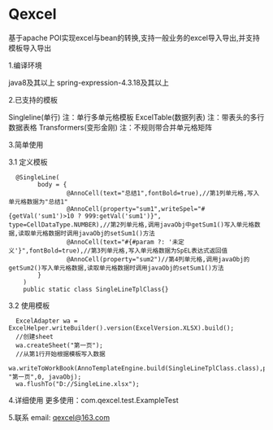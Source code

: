 # Qexcel
基于apache POI实现excel与bean的转换,支持一般业务的excel导入导出,并支持模板导入导出

1.编译环境

  java8及其以上
  spring-expression-4.3.18及其以上

2.已支持的模板

  Singleline(单行)  注：单行多单元格模板
  ExcelTable(数据列表) 注：带表头的多行数据表格
  Transformers(变形金刚) 注：不规则带合并单元格矩阵
  
3.简单使用

  3.1 定义模板
      
      @SingleLine(
            body = {
                    @AnnoCell(text="总结1",fontBold=true),//第1列单元格,写入单元格数据为"总结1"
                    @AnnoCell(property="sum1",writeSpel="#{getVal('sum1')>10 ? 999:getVal('sum1')}", type=CellDataType.NUMBER),//第2列单元格,调用javaObj中getSum1()写入单元格数据,读取单元格数据时调用javaObj的setSum1()方法
                    @AnnoCell(text="#{#param ?: '未定义'}",fontBold=true),//第3列单元格,写入单元格数据为SpEL表达式返回值
                    @AnnoCell(property="sum2")//第4列单元格,调用javaObj的getSum2()写入单元格数据,读取单元格数据时调用javaObj的setSum1()方法
            }
        )
        public static class SingleLineTplClass{}
        
   3.2 使用模板
   
      ExcelAdapter wa = ExcelHelper.writeBuilder().version(ExcelVersion.XLSX).build();
      //创建sheet
      wa.createSheet("第一页");
      //从第1行开始根据模板写入数据
      wa.writeToWorkBook(AnnoTemplateEngine.build(SingleLineTplClass.class),params, "第一页",0, javaObj);
      wa.flushTo("D://SingleLine.xlsx");
      
4.详细使用
  更多使用：com.qexcel.test.ExampleTest
  
5.联系
  email: qexcel@163.com
